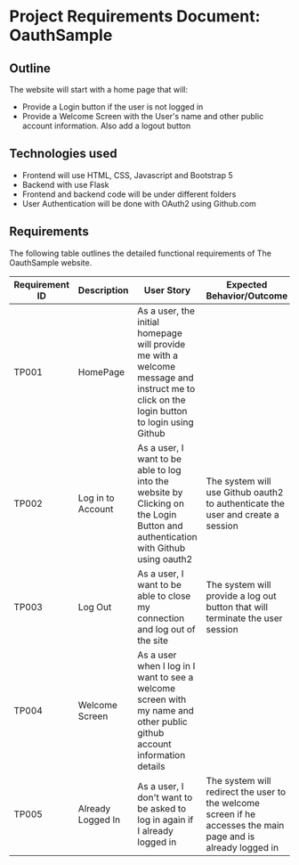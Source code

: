 # Project Requirements Document: OauthSample

## Outline
The website will start with a home page that will:
- Provide a Login button if the user is not logged in
- Provide a Welcome Screen with the User's name and other public account information. Also add a logout button

## Technologies used
- Frontend will use HTML, CSS, Javascript and Bootstrap 5
- Backend with use Flask
- Frontend and backend code will be under different folders
- User Authentication will be done with OAuth2 using Github.com

## Requirements

The following table outlines the detailed functional requirements of The OauthSample website.

| Requirement ID | Description | User Story | Expected Behavior/Outcome |
|----------------|-------------|------------|---------------------------|
| TP001 | HomePage | As a user, the initial homepage will provide me with a welcome message and instruct me to click on the login button to login using Github |
| TP002 | Log in to Account | As a user, I want to be able to log into the website by Clicking on the Login Button and authentication with Github using oauth2 | The system will use Github oauth2 to authenticate the user and create a session |
| TP003 | Log Out | As a user, I want to be able to close my connection and log out of the site | The system will provide a log out button that will terminate the user session |
| TP004 | Welcome Screen | As a user when I log in I want to see a welcome screen with my name and other public github account information details |
| TP005 | Already Logged In | As a user, I don't want to be asked to log in again if I already logged in | The system will redirect the user to the welcome screen if he accesses the main page and is already logged in |

